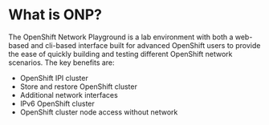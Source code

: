 # What is ONP?

The OpenShift Network Playground is a lab environment with both a web-based and cli-based interface built for advanced OpenShift users to provide the ease of quickly building and testing different OpenShift network scenarios. The key benefits are:

* OpenShift IPI cluster
* Store and restore OpenShift cluster
* Additional network interfaces
* IPv6 OpenShift cluster
* OpenShift cluster node access without network
